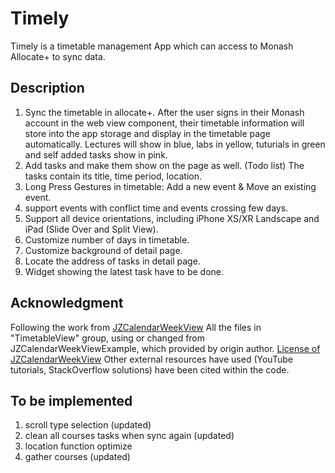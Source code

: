 # Timely
Timely is a timetable management App which can access to Monash Allocate+ to sync data.

## Description
1. Sync the timetable in allocate+. 
After the user signs in their Monash account in the web view component,
their timetable information will store into the app storage and display in the timetable page automatically.
Lectures will show in blue, labs in yellow, tuturials in green and self added tasks show in pink.
2. Add tasks and make them show on the page as well. (Todo list)
The tasks contain its title, time period, location.
3. Long Press Gestures in timetable:
Add a new event & Move an existing event.
4. support events with conflict time and events crossing few days.
5. Support all device orientations,
including iPhone XS/XR Landscape and iPad (Slide Over and Split View).
6. Customize number of days in timetable.
7. Customize background of detail page.
8. Locate the address of tasks in detail page.
9. Widget showing the latest task have to be done.

## Acknowledgment
Following the work from [JZCalendarWeekView](https://github.com/zjfjack/JZCalendarWeekView)
All the files in "TimetableView" group, using or changed from JZCalendarWeekViewExample, which provided by origin author.
[License of JZCalendarWeekView](https://github.com/zjfjack/JZCalendarWeekView/blob/master/LICENSE)
Other external resources have used (YouTube tutorials, StackOverflow solutions) have been cited within the code.


## To be implemented
1. scroll type selection (updated)
2. clean all courses tasks when sync again (updated)
3. location function optimize
4. gather courses (updated)

